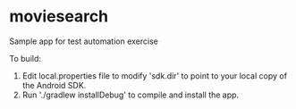 # moviesearch

Sample app for test automation exercise

To build:
1. Edit local.properties file to modify 'sdk.dir' to point to your local copy of the Android SDK.
2. Run './gradlew installDebug' to compile and install the app.
